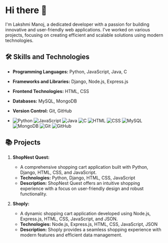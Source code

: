 # Hi there 👋

I'm Lakshmi Manoj, a dedicated developer with a passion for building innovative and user-friendly web applications. I've worked on various projects, focusing on creating efficient and scalable solutions using modern technologies.

## 🛠️ Skills and Technologies

- **Programming Languages:** Python, JavaScript, Java, C
- **Frameworks and Libraries:** Django, Node.js, Express.js
- **Frontend Technologies:** HTML, CSS
- **Databases:** MySQL, MongoDB
- **Version Control:** Git, GitHub


- ![Python](https://img.icons8.com/color/48/000000/python.png) ![JavaScript](https://img.icons8.com/color/48/000000/javascript.png) ![Java](https://img.icons8.com/color/48/000000/java-coffee-cup-logo.png) ![C](https://img.icons8.com/color/48/000000/c-programming.png) ![HTML](https://img.icons8.com/color/48/000000/html-5.png) ![CSS](https://img.icons8.com/color/48/000000/css3.png) ![MySQL](https://img.icons8.com/color/48/000000/mysql-logo.png) ![MongoDB](https://img.icons8.com/color/48/000000/mongodb.png) ![Git](https://img.icons8.com/color/48/000000/git.png) ![GitHub](https://img.icons8.com/color/48/000000/github.png)

## 📚 Projects

1. **ShopNest Quest:**
   - A comprehensive shopping cart application built with Python, Django, HTML, CSS, and JavaScript.
   - **Technologies:** Python, Django, HTML, CSS, JavaScript
   - **Description:** ShopNest Quest offers an intuitive shopping experience with a focus on user-friendly design and robust functionality.

2. **Shoply:**
   - A dynamic shopping cart application developed using Node.js, Express.js, HTML, CSS, JavaScript, and JSON.
   - **Technologies:** Node.js, Express.js, HTML, CSS, JavaScript, JSON
   - **Description:** Shoply provides a seamless shopping experience with modern features and efficient data management.


<!---
Lakshmi13082003/Lakshmi13082003 is a ✨ special ✨ repository because its `README.md` (this file) appears on your GitHub profile.
You can click the Preview link to take a look at your changes.
--->
